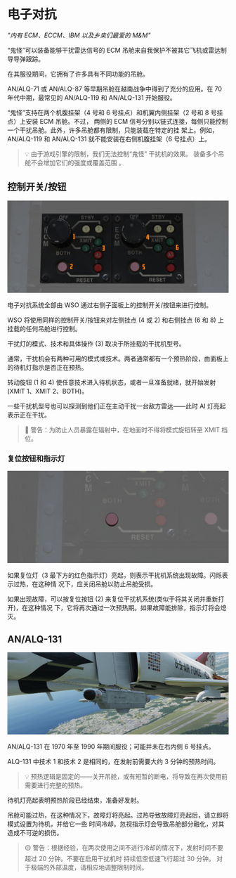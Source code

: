 # 电子对抗

*"内有 ECM、ECCM、IBM 以及乡亲们最爱的 M&M"*

“鬼怪”可以装备能够干扰雷达信号的 ECM 吊舱来自我保护不被其它飞机或雷达制导导弹跟踪。

在其服役期间，它拥有了许多具有不同功能的吊舱。

AN/ALQ-71 或 AN/ALQ-87 等早期吊舱在越南战争中得到了充分的应用。在 70 年代中期，最常见的 AN/ALQ-119
和 AN/ALQ-131 开始服役。

“鬼怪”支持在两个机腹挂架（4 号和 6 号挂点）和机翼内侧挂架（2 号和 8 号挂点）上安装 ECM 吊舱。不过，
两侧的 ECM 信号分别以链式连接，每侧只能控制一个干扰吊舱。此外，许多吊舱都有限制，只能装载在特定的挂
架上。例如，AN/ALQ-119 和 AN/ALQ-131 就不能安装在右侧机腹挂架（6 号挂点）上。

> 💡 由于游戏引擎的限制，我们无法控制“鬼怪” 干扰机的效果。 装备多个吊舱不会增加它们的强度或覆盖范围
> 。

## 控制开关/按钮

![ecm](../../img/wso_ecm_control_panel.jpg)

电子对抗系统全部由 WSO 通过右侧子面板上的控制开关/按钮来进行控制。

WSO 将使用同样的控制开关/按钮来对左侧挂点 (<num>4</num> 或 <num>2</num>) 和右侧挂点 (<num>6</num>
和 <num>8</num>) 上挂载的任何吊舱进行控制。

干扰灯的模式、技术和具体操作 (<num>3</num>) 取决于所挂载的干扰机型号。

通常，干扰机会有两种可用的模式或技术。两者通常都有一个预热阶段，由面板上的待机灯指示是否正在预热。

转动旋钮 (<num>1</num> 和 <num>4</num>) 使任意技术进入待机状态，或者一旦准备就绪，就开始发射(XMIT
1、XMIT 2、BOTH)。

一些干扰机型号也可以探测到他们正在主动干扰一台敌方雷达——此时 AI 灯亮起表示正在干扰。

> 🔴 警告：为防止人员暴露在辐射中，在地面时不得将模式旋钮转至 XMIT 档位。

### 复位按钮和指示灯

![ecm](../../img/wso_ecm_reset_button.jpg)

如果复位灯（<num>3</num> 最下方的红色指示灯）亮起，则表示干扰机系统出现故障。闪烁表示过热，在这种情
况下，应关闭吊舱以防止吊舱受损。

如果出现故障，可以按复位按钮 (<num>2</num>) 来复位干扰机系统(类似于将其关闭并重新打开)，在这种情况
下，它将再次通过一次预热期。如果故障能排除，指示灯将会熄灭。

## AN/ALQ-131

![AN/ALQ-131](../../img/f4_ext_ecm_pod.jpg)

AN/ALQ-131 在 1970 年至 1990 年期间服役；可能并未在右内侧 6 号挂点。

ALQ-131 中技术 1 和技术 2 是相同的，在发射前需要大约 3 分钟的预热时间。

> 💡 预热逻辑是固定的——关开吊舱，或有短暂的断电，将导致在再次使用前需要进行完整的预热。

待机灯亮起表明预热阶段已经结束，准备好发射。

吊舱可能过热，在这种情况下，故障灯将亮起。过热导致故障灯亮起后，请立即将模式设置为待机，并给它一些
时间冷却。忽视指示灯会导致吊舱部分融化，对其造成不可逆的损伤。

> 🟡 警告：根据经验，在两次使用之间不进行冷却的情况下，发射时间不要超过 20 分钟。不要在启用干扰机时
> 持续低空低速飞行超过 30 分钟。 对于极端的外部温度，请相应地调整限制时间。
